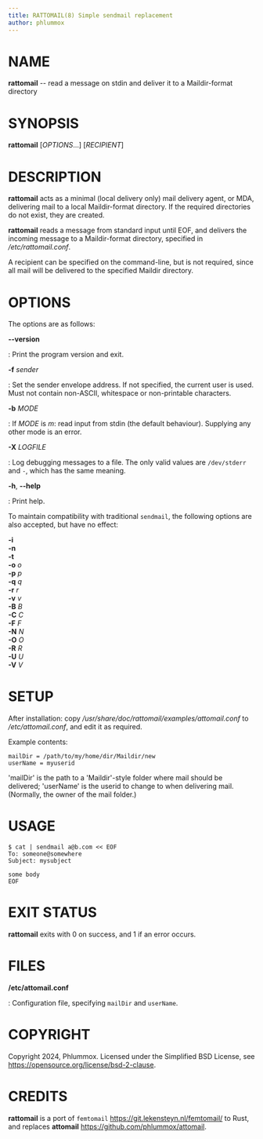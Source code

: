 ```yaml
---
title: RATTOMAIL(8) Simple sendmail replacement
author: phlummox
---
```


# NAME

**rattomail** -- read a message on stdin and deliver it to a Maildir-format directory

# SYNOPSIS

**rattomail** [*OPTIONS*...] [*RECIPIENT*]

# DESCRIPTION

**rattomail** acts as a minimal (local delivery only) mail delivery agent, or
MDA, delivering mail to a local Maildir-format directory. If the required
directories do not exist, they are created.

**rattomail** reads a message from standard input until EOF, and delivers the
incoming message to a Maildir-format directory, specified in
*/etc/rattomail.conf*.

A recipient can be specified on the command-line, but is not required, since
all mail will be delivered to the specified Maildir directory.

# OPTIONS

The options are as follows:

**\-\-version**

:   Print the program version and exit.

**-f** *sender*

:   Set the sender envelope address. If not specified, the current user is
    used. Must not contain non-ASCII, whitespace or non-printable characters.

**-b** *MODE*

:   If *MODE* is *m*: read input from stdin (the default behaviour). Supplying
    any other mode is an error.

**-X** *LOGFILE*

:   Log debugging messages to a file. The only valid values are `/dev/stderr` and
    `-`, which has the same meaning.

**-h**, **\-\-help**

:   Print help.

To maintain compatibility with traditional `sendmail`, the following options are also accepted, but have no effect:

**-i** \
**-n**     \
**-t**     \
**-o** *o* \
**-p** *p* \
**-q** *q* \
**-r** *r* \
**-v** *v* \
**-B** *B* \
**-C** *C* \
**-F** *F* \
**-N** *N* \
**-O** *O* \
**-R** *R* \
**-U** *U* \
**-V** *V*


# SETUP

After installation: copy */usr/share/doc/rattomail/examples/attomail.conf* to
*/etc/attomail.conf*, and edit it as required.

Example contents:

```
mailDir = /path/to/my/home/dir/Maildir/new
userName = myuserid
```

'mailDir' is the path to a 'Maildir'-style folder where mail should be delivered;
'userName' is the userid to change to when delivering mail. (Normally, the
owner of the mail folder.)

# USAGE

```
$ cat | sendmail a@b.com << EOF
To: someone@somewhere
Subject: mysubject

some body
EOF
```

# EXIT STATUS

**rattomail** exits with 0 on success, and 1 if an error occurs.

# FILES

**/etc/attomail.conf**

:   Configuration file, specifying `mailDir` and `userName`.

# COPYRIGHT

Copyright 2024, Phlummox. Licensed under the Simplified BSD License, see
<https://opensource.org/license/bsd-2-clause>.

# CREDITS

**rattomail** is a port of `femtomail` <https://git.lekensteyn.nl/femtomail/>
to Rust, and replaces **attomail** <https://github.com/phlummox/attomail>.

